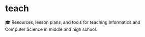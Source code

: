 # teach
🎓 Resources, lesson plans, and tools for teaching Informatics and Computer Science in middle and high school.
